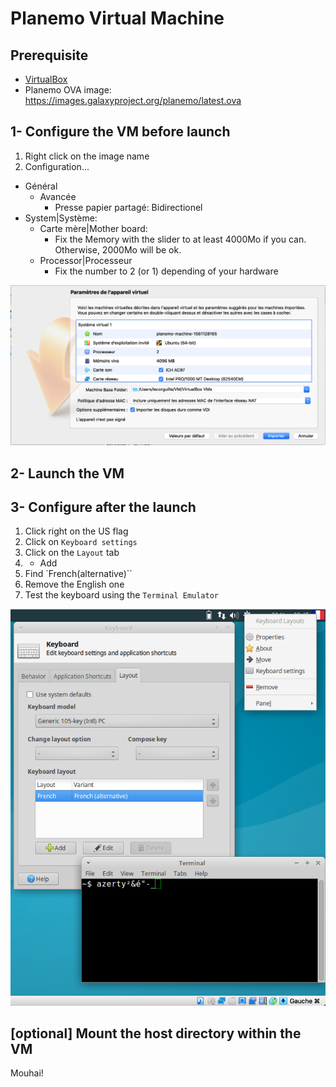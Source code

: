 # Planemo Virtual Machine

## Prerequisite
- [VirtualBox](https://www.virtualbox.org/)
- Planemo OVA image: https://images.galaxyproject.org/planemo/latest.ova

## 1- Configure the VM before launch
1. Right click on the image name
2. Configuration...
  - Général
    - Avancée
      - Presse papier partagé: Bidirectionel
  - System|Système:
    - Carte mère|Mother board:
      - Fix the Memory with the slider to at least 4000Mo if you can. Otherwise, 2000Mo will be ok.
    - Processor|Processeur
      - Fix the number to 2 (or 1) depending of your hardware

![](../images/docs_developers/virtualbox/configuration.png)

## 2- Launch the VM


## 3- Configure after the launch
1. Click right on the US flag
2. Click on `Keyboard settings`
3. Click on the `Layout` tab
4. + Add
5. Find `French(alternative)``
6. Remove the English one
7. Test the keyboard using the `Terminal Emulator`

![](../images/docs_developers/virtualbox/keyboard.png)

## [optional] Mount the host directory within the VM
Mouhai!